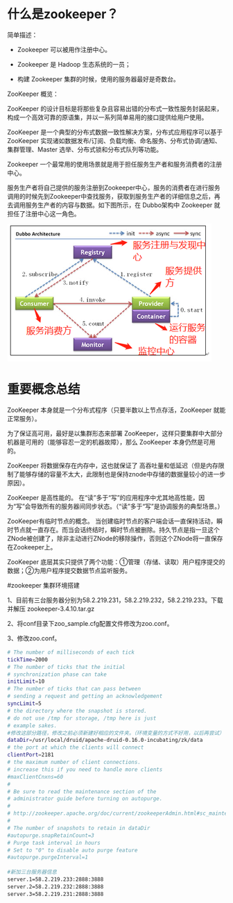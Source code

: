 # 什么是zookeeper？

简单描述：

- Zookeeper 可以被用作注册中心。

- Zookeeper 是 Hadoop 生态系统的一员；

* 构建 Zookeeper 集群的时候，使用的服务器最好是奇数台。

ZooKeeper 概览：

ZooKeeper 的设计目标是将那些复杂且容易出错的分布式一致性服务封装起来，构成一个高效可靠的原语集，并以一系列简单易用的接口提供给用户使用。

ZooKeeper 是一个典型的分布式数据一致性解决方案，分布式应用程序可以基于 ZooKeeper 实现诸如数据发布/订阅、负载均衡、命名服务、分布式协调/通知、集群管理、Master 选举、分布式锁和分布式队列等功能。

Zookeeper 一个最常用的使用场景就是用于担任服务生产者和服务消费者的注册中心。

服务生产者将自己提供的服务注册到Zookeeper中心，服务的消费者在进行服务调用的时候先到Zookeeper中查找服务，获取到服务生产者的详细信息之后，再去调用服务生产者的内容与数据。如下图所示，在 Dubbo架构中 Zookeeper 就担任了注册中心这一角色。


<img src="https://github.com/jiaming9844/hello-world/blob/master/zookeeper/img/1063359856-5b973176b0f9c_articlex.png"/>

# 重要概念总结

ZooKeeper 本身就是一个分布式程序（只要半数以上节点存活，ZooKeeper 就能正常服务）。

为了保证高可用，最好是以集群形态来部署 ZooKeeper，这样只要集群中大部分机器是可用的（能够容忍一定的机器故障），那么 ZooKeeper 本身仍然是可用的。

ZooKeeper 将数据保存在内存中，这也就保证了 高吞吐量和低延迟（但是内存限制了能够存储的容量不太大，此限制也是保持znode中存储的数据量较小的进一步原因）。

ZooKeeper 是高性能的。 在“读”多于“写”的应用程序中尤其地高性能，因为“写”会导致所有的服务器间同步状态。（“读”多于“写”是协调服务的典型场景。）

ZooKeeper有临时节点的概念。 当创建临时节点的客户端会话一直保持活动，瞬时节点就一直存在。而当会话终结时，瞬时节点被删除。持久节点是指一旦这个ZNode被创建了，除非主动进行ZNode的移除操作，否则这个ZNode将一直保存在Zookeeper上。

ZooKeeper 底层其实只提供了两个功能：①管理（存储、读取）用户程序提交的数据；②为用户程序提交数据节点监听服务。


#zookeeper 集群环境搭建

1、目前有三台服务器分别为58.2.219.231，58.2.219.232，58.2.219.233。下载并解压 zookeeper-3.4.10.tar.gz 

2、将conf目录下zoo_sample.cfg配置文件修改为zoo.conf。

3、修改zoo.conf。

````bash
# The number of milliseconds of each tick
tickTime=2000
# The number of ticks that the initial
# synchronization phase can take
initLimit=10
# The number of ticks that can pass between
# sending a request and getting an acknowledgement
syncLimit=5
# the directory where the snapshot is stored.
# do not use /tmp for storage, /tmp here is just
# example sakes.
#修改这部分路径，修改之前必须新建好相应的文件夹。（环境变量的方式不好用，以后再尝试）
dataDir=/usr/local/druid/apache-druid-0.16.0-incubating/zk/data
# the port at which the clients will connect
clientPort=2181
# the maximum number of client connections.
# increase this if you need to handle more clients
#maxClientCnxns=60
#
# Be sure to read the maintenance section of the
# administrator guide before turning on autopurge.
#
# http://zookeeper.apache.org/doc/current/zookeeperAdmin.html#sc_maintenance
#
# The number of snapshots to retain in dataDir
#autopurge.snapRetainCount=3
# Purge task interval in hours
# Set to "0" to disable auto purge feature
#autopurge.purgeInterval=1

#新加三台服务器信息
server.1=58.2.219.233:2888:3888
server.2=58.2.219.232:2888:3888
server.3=58.2.219.231:2888:3888
````
